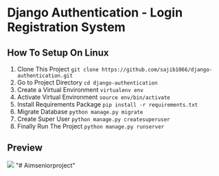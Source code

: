 # Django Authentication - Login Registration System

## How To Setup On Linux
1. Clone This Project `git clone https://github.com/sajib1066/django-authentication.git`
2. Go to Project Directory `cd django-authentication`
3. Create a Virtual Environment `virtualenv env`
4. Activate Virtual Environment `source env/bin/activate`
5. Install Requirements Package `pip install -r requirements.txt`
6. Migrate Database `python manage.py migrate`
7. Create Super User `python manage.py createsuperuser`
8. Finally Run The Project `python manage.py runserver`

## Preview
[![](http://img.youtube.com/vi/igCoyjKzWR8/0.jpg)](http://www.youtube.com/watch?v=igCoyjKzWR8 "")
"# Aimseniorproject" 
